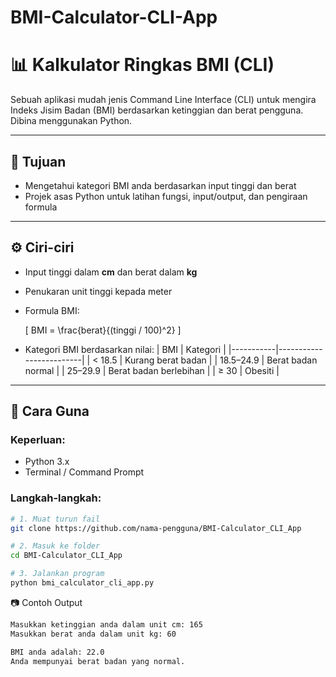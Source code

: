 # BMI-Calculator-CLI-App
# 📊 Kalkulator Ringkas BMI (CLI)

Sebuah aplikasi mudah jenis Command Line Interface (CLI) untuk mengira Indeks Jisim Badan (BMI) berdasarkan ketinggian dan berat pengguna. Dibina menggunakan Python.

---

## 🎯 Tujuan

- Mengetahui kategori BMI anda berdasarkan input tinggi dan berat
- Projek asas Python untuk latihan fungsi, input/output, dan pengiraan formula

---

## ⚙️ Ciri-ciri

- Input tinggi dalam **cm** dan berat dalam **kg**
- Penukaran unit tinggi kepada meter
- Formula BMI:
  
  \[
  BMI = \frac{berat}{(tinggi / 100)^2}
  \]

- Kategori BMI berdasarkan nilai:
  | BMI       | Kategori                |
  |-----------|-------------------------|
  | < 18.5    | Kurang berat badan      |
  | 18.5–24.9 | Berat badan normal      |
  | 25–29.9   | Berat badan berlebihan  |
  | ≥ 30      | Obesiti                 |

---

## 🚀 Cara Guna

### Keperluan:
- Python 3.x
- Terminal / Command Prompt

### Langkah-langkah:
```bash
# 1. Muat turun fail
git clone https://github.com/nama-pengguna/BMI-Calculator_CLI_App

# 2. Masuk ke folder
cd BMI-Calculator_CLI_App

# 3. Jalankan program
python bmi_calculator_cli_app.py
```


📷 Contoh Output
```bash
Masukkan ketinggian anda dalam unit cm: 165
Masukkan berat anda dalam unit kg: 60

BMI anda adalah: 22.0
Anda mempunyai berat badan yang normal.
```
